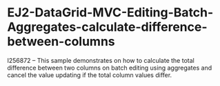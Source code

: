 # EJ2-DataGrid-MVC-Editing-Batch-Aggregates-calculate-difference-between-columns

I256872 – This sample demonstrates on how to calculate the total difference between two columns on batch editing using aggregates and cancel the value updating if the total column values differ.
